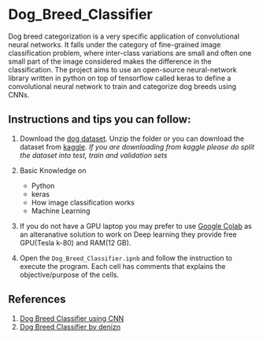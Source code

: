 # Dog_Breed_Classifier

Dog breed categorization is a very specific application of convolutional neural networks. It falls under the category of fine-grained image classification problem, where inter-class variations are small and often one small part of the image considered makes the difference in the classification. The project aims to use an open-source neural-network library written in python on top of tensorflow called keras to define a convolutional neural network to train and categorize dog breeds using CNNs.

## Instructions and tips you can follow:

1.  Download the [dog dataset](https://s3-us-west-1.amazonaws.com/udacity-aind/dog-project/dogImages.zip).  Unzip the folder or you can download the dataset from [kaggle](https://www.kaggle.com/c/dog-breed-identification/data). *If you are downloading from kaggle please do split the dataset into test, train and validation sets*

2.  Basic Knowledge on 
    * Python
    * keras
    * How image classification works
    * Machine Learning
    
3.  If you do not have a GPU laptop you may prefer to use [Google Colab](https://colab.research.google.com/notebooks/welcome.ipynb) as an alteranative solution to work on Deep learning they provide free GPU(Tesla k-80) and RAM(12 GB).

4. Open the `Dog_Breed_Classifier.ipnb` and follow the instruction to execute the program. Each cell has comments that explains the objective/purpose of the cells. 

## References

1. [Dog Breed Classifier using CNN](https://towardsdatascience.com/dog-breed-classification-using-cnns-f042fbe0f333)
2. [Dog Breed Classifier by denizn](https://github.com/denizn/Dog-Breed-Classifier)
